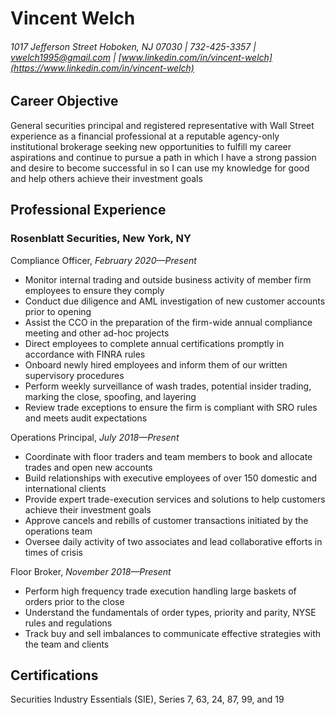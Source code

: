 # **Vincent Welch**
###### 1017 Jefferson Street Hoboken, NJ 07030 | 732-425-3357 | vwelch1995@gmail.com | [www.linkedin.com/in/vincent-welch](https://www.linkedin.com/in/vincent-welch)

## **Career Objective**

General securities principal and registered representative with Wall Street experience as a financial professional at a reputable agency-only institutional brokerage seeking new opportunities to fulfill my career aspirations and continue to pursue a path in which I have a strong passion and desire to become successful in so I can use my knowledge for good and help others achieve their investment goals

## **Professional Experience**
### Rosenblatt Securities, New York, NY

Compliance Officer, *February 2020—Present*
-	Monitor internal trading and outside business activity of member firm employees to ensure they comply
-	Conduct due diligence and AML investigation of new customer accounts prior to opening
-	Assist the CCO in the preparation of the firm-wide annual compliance meeting and other ad-hoc projects
-	Direct employees to complete annual certifications promptly in accordance with FINRA rules
-	Onboard newly hired employees and inform them of our written supervisory procedures
-	Perform weekly surveillance of wash trades, potential insider trading, marking the close, spoofing, and layering
-	Review trade exceptions to ensure the firm is compliant with SRO rules and meets audit expectations

Operations Principal, *July 2018—Present*	
-	Coordinate with floor traders and team members to book and allocate trades and open new accounts 
-	Build relationships with executive employees of over 150 domestic and international clients
-	Provide expert trade-execution services and solutions to help customers achieve their investment goals
-	Approve cancels and rebills of customer transactions initiated by the operations team
-	Oversee daily activity of two associates and lead collaborative efforts in times of crisis			

Floor Broker, *November 2018—Present*
-	Perform high frequency trade execution handling large baskets of orders prior to the close
-	Understand the fundamentals of order types, priority and parity, NYSE rules and regulations
-	Track buy and sell imbalances to communicate effective strategies with the team and clients

## **Certifications**
Securities Industry Essentials (SIE), Series 7, 63, 24, 87, 99, and 19
